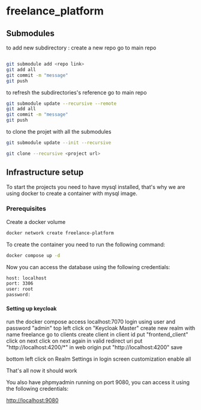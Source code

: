 # freelance_platform

## Submodules

to add new subdirectory :
create a new repo
go to main repo

```bash

git submodule add <repo link>
git add all
git commit -m "message"
git push

```

to refresh the subdirectories's reference
go to main repo

```bash
git submodule update --recursive --remote
git add all
git commit -m "message"
git push

```

to clone the projet with all the submodules

```bash
git submodule update --init --recursive

git clone --recursive <project url>

```

## Infrastructure setup

To start the projects you need to have mysql installed, that's why we are using docker to create a container with mysql image.

### Prerequisites

Create a docker volume

```bash
docker network create freelance-platform
```

To create the container you need to run the following command:

```bash
docker compose up -d
```

Now you can access the database using the following credentials:

```bash
host: localhost
port: 3306
user: root
password:
```

#### Setting up keycloak

run the docker compose
access localhost:7070
login using user and password "admin"
top left click on "Keycloak Master"
create new realm with name freelance
go to clients
create client
in client id put "frontend_client"
click on next
click on next again
in valid redirect uri put "http://localhost:4200/\*"
in web origin put "http://localhost:4200"
save

bottom left click on Realm Settings
in login screen customization
enable all

That's all
now it should work

You also have phpmyadmin running on port 9080, you can access it using the following credentials:

[http://localhost:9080](http://localhost:9080)
